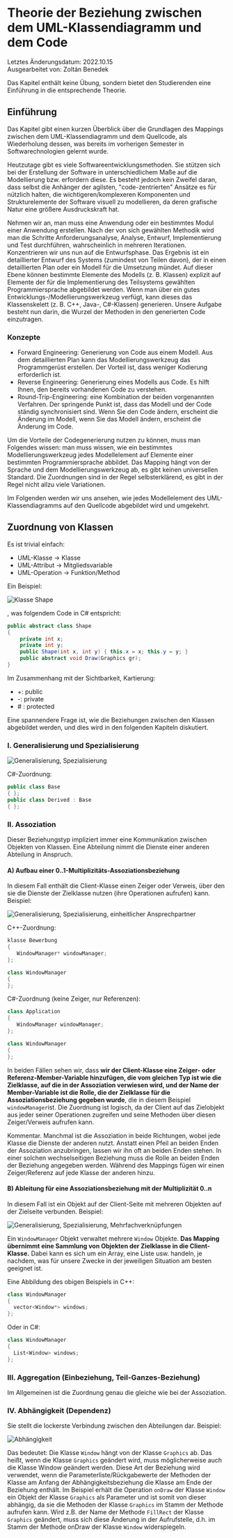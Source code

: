 # Theorie der Beziehung zwischen dem UML-Klassendiagramm und dem Code

Letztes Änderungsdatum: 2022.10.15  
Ausgearbeitet von: Zoltán Benedek

Das Kapitel enthält keine Übung, sondern bietet den Studierenden eine Einführung in die entsprechende Theorie.

## Einführung

Das Kapitel gibt einen kurzen Überblick über die Grundlagen des Mappings zwischen dem UML-Klassendiagramm und dem Quellcode, als Wiederholung dessen, was bereits im vorherigen Semester in Softwarechnologien gelernt wurde.

Heutzutage gibt es viele Softwareentwicklungsmethoden. Sie stützen sich bei der Erstellung der Software in unterschiedlichem Maße auf die Modellierung bzw. erfordern diese. Es besteht jedoch kein Zweifel daran, dass selbst die Anhänger der agilsten, "code-zentrierten" Ansätze es für nützlich halten, die wichtigeren/komplexeren Komponenten und Strukturelemente der Software visuell zu modellieren, da deren grafische Natur eine größere Ausdruckskraft hat.

Nehmen wir an, man muss eine Anwendung oder ein bestimmtes Modul einer Anwendung erstellen. Nach der von sich gewählten Methodik wird man die Schritte Anforderungsanalyse, Analyse, Entwurf, Implementierung und Test durchführen, wahrscheinlich in mehreren Iterationen. Konzentrieren wir uns nun auf die Entwurfsphase. Das Ergebnis ist ein detaillierter Entwurf des Systems (zumindest von Teilen davon), der in einen detaillierten Plan oder ein Modell für die Umsetzung mündet. Auf dieser Ebene können bestimmte Elemente des Modells (z. B. Klassen) explizit auf Elemente der für die Implementierung des Teilsystems gewählten Programmiersprache abgebildet werden. Wenn man über ein gutes Entwicklungs-/Modellierungswerkzeug verfügt, kann dieses das Klassenskelett (z. B. C++, Java-, C#-Klassen) generieren. Unsere Aufgabe besteht nun darin, die Wurzel der Methoden in den generierten Code einzutragen.

### Konzepte

- Forward Engineering: Generierung von Code aus einem Modell. Aus dem detaillierten Plan kann das Modellierungswerkzeug das Programmgerüst erstellen. Der Vorteil ist, dass weniger Kodierung erforderlich ist.
- Reverse Engineering: Generierung eines Modells aus Code. Es hilft Ihnen, den bereits vorhandenen Code zu verstehen.
- Round-Trip-Engineering: eine Kombination der beiden vorgenannten Verfahren. Der springende Punkt ist, dass das Modell und der Code ständig synchronisiert sind. Wenn Sie den Code ändern, erscheint die Änderung im Modell, wenn Sie das Modell ändern, erscheint die Änderung im Code.

Um die Vorteile der Codegenerierung nutzen zu können, muss man Folgendes wissen: man muss wissen, wie ein bestimmtes Modellierungswerkzeug jedes Modellelement auf Elemente einer bestimmten Programmiersprache abbildet. Das Mapping hängt von der Sprache und dem Modellierungswerkzeug ab, es gibt keinen universellen Standard. Die Zuordnungen sind in der Regel selbsterklärend, es gibt in der Regel nicht allzu viele Variationen.

Im Folgenden werden wir uns ansehen, wie jedes Modellelement des UML-Klassendiagramms auf den Quellcode abgebildet wird und umgekehrt.

## Zuordnung von Klassen

Es ist trivial einfach:

- UML-Klasse -> Klasse
- UML-Attribut -> Mitgliedsvariable
- UML-Operation -> Funktion/Method

Ein Beispiel:

![Klasse Shape](images/shapeclass.png)

, was folgendem Code in C# entspricht:

```csharp
public abstract class Shape
{
    private int x;
    private int y;
    public Shape(int x, int y) { this.x = x; this.y = y; }
    public abstract void Draw(Graphics gr);
}
```

Im Zusammenhang mit der Sichtbarkeit, Kartierung:

- +: public
- -: private
- \# : protected

Eine spannendere Frage ist, wie die Beziehungen zwischen den Klassen abgebildet werden, und dies wird in den folgenden Kapiteln diskutiert.

### I. Generalisierung und Spezialisierung

![Generalisierung, Spezialisierung](images/alt-spec.png)

C#-Zuordnung:

```csharp
public class Base
{ };
public class Derived : Base
{ };
```

### II. Assoziation

Dieser Beziehungstyp impliziert immer eine Kommunikation zwischen Objekten von Klassen. Eine Abteilung nimmt die Dienste einer anderen Abteilung in Anspruch.

#### A) Aufbau einer 0..1-Multiplizitäts-Assoziationsbeziehung

In diesem Fall enthält die Client-Klasse einen Zeiger oder Verweis, über den sie die Dienste der Zielklasse nutzen (ihre Operationen aufrufen) kann. Beispiel:

![Generalisierung, Spezialisierung, einheitlicher Ansprechpartner](images/association-single.png)

C++-Zuordnung:

```cpp
klasse Bewerbung
{
   WindowManager* windowManager;
};

class WindowManager
{
};
```

C#-Zuordnung (keine Zeiger, nur Referenzen):

```csharp
class Application
{
   WindowManager windowManager;
};

class WindowManager
{
};
```

In beiden Fällen sehen wir, dass **wir der Client-Klasse eine Zeiger- oder Referenz-Member-Variable hinzufügen, die vom gleichen Typ ist wie die Zielklasse, auf die in der Assoziation verwiesen wird, und der Name der Member-Variable ist die Rolle, die der Zielklasse für die Assoziationsbeziehung gegeben wurde**, die in diesem Beispiel `windowManager`ist. Die Zuordnung ist logisch, da der Client auf das Zielobjekt aus jeder seiner Operationen zugreifen und seine Methoden über diesen Zeiger/Verweis aufrufen kann.

Kommentar. Manchmal ist die Assoziation in beide Richtungen, wobei jede Klasse die Dienste der anderen nutzt. Anstatt einen Pfeil an beiden Enden der Assoziation anzubringen, lassen wir ihn oft an beiden Enden stehen. In einer solchen wechselseitigen Beziehung muss die Rolle an beiden Enden der Beziehung angegeben werden. Während des Mappings fügen wir einen Zeiger/Referenz auf jede Klasse der anderen hinzu.

#### B) Ableitung für eine Assoziationsbeziehung mit der Multiplizität 0..n

In diesem Fall ist ein Objekt auf der Client-Seite mit mehreren Objekten auf der Zielseite verbunden. Beispiel:

![Generalisierung, Spezialisierung, Mehrfachverknüpfungen](images/association-multiple.png)

Ein `WindowManager` Objekt verwaltet mehrere `Window` Objekte. **Das Mapping übernimmt eine Sammlung von Objekten der Zielklasse in die Client-Klasse.** Dabei kann es sich um ein Array, eine Liste usw. handeln, je nachdem, was für unsere Zwecke in der jeweiligen Situation am besten geeignet ist.

Eine Abbildung des obigen Beispiels in C++:

```cpp
class WindowManager
{
  vector<Window*> windows;
};
```

Oder in C#:

```csharp
class WindowManager
{
  List<Window> windows; 
};
```

### III. Aggregation (Einbeziehung, Teil-Ganzes-Beziehung)

Im Allgemeinen ist die Zuordnung genau die gleiche wie bei der Assoziation.

### IV. Abhängigkeit (Dependenz)

Sie stellt die lockerste Verbindung zwischen den Abteilungen dar. Beispiel:

![Abhängigkeit](images/dependency.png)

Das bedeutet: Die Klasse `Window` hängt von der Klasse `Graphics` ab. Das heißt, wenn die Klasse `Graphics` geändert wird, muss möglicherweise auch die Klasse Window geändert werden. Diese Art der Beziehung wird verwendet, wenn die Parameterliste/Rückgabewerte der Methoden der Klasse am Anfang der Abhängigkeitsbeziehung die Klasse am Ende der Beziehung enthält. Im Beispiel erhält die Operation `onDraw` der Klasse `Window` ein Objekt der Klasse `Graphics` als Parameter und ist somit von dieser abhängig, da sie die Methoden der Klasse `Graphics` im Stamm der Methode aufrufen kann. Wird z.B. der Name der Methode `FillRect` der Klasse `Graphics` geändert, muss sich diese Änderung in der Aufrufstelle, d.h. im Stamm der Methode onDraw der Klasse `Window` widerspiegeln.
